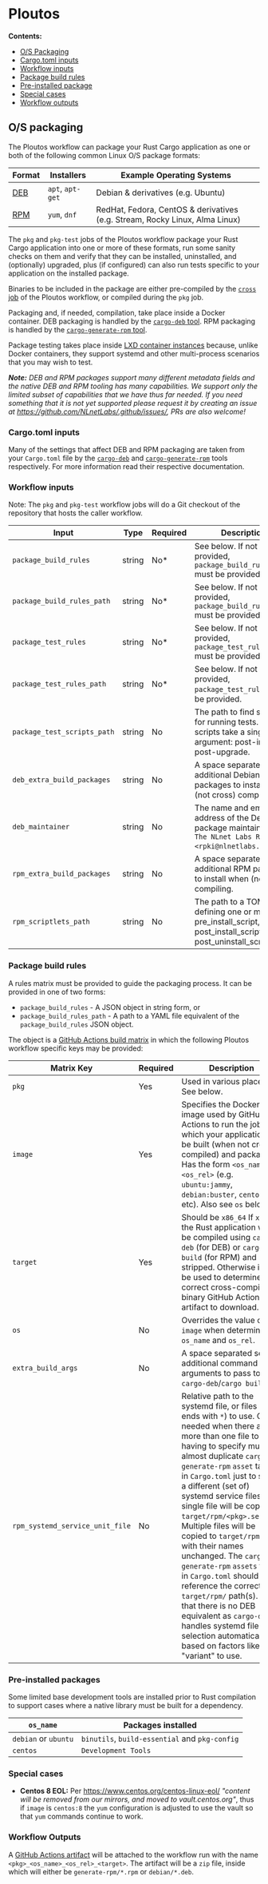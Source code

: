 # Ploutos

**Contents:**
- [O/S Packaging](#os-packaging)
- [Cargo.toml inputs](#cargotoml-inputs)
- [Workflow inputs](#workflow-inputs)
- [Package build rules](#package-build-rules)
- [Pre-installed package](#pre-installed-packages)
- [Special cases](#special-cases)
- [Workflow outputs](#workflow-outputs)

## O/S packaging

The Ploutos workflow can package your Rust Cargo application as one or both of the following common Linux O/S package formats:

| Format | Installers | Example Operating Systems |
|---|---|---|
| [DEB](https://en.wikipedia.org/wiki/Deb_(file_format)) | `apt`, `apt-get` | Debian & derivatives (e.g. Ubuntu) |
| [RPM](https://en.wikipedia.org/wiki/Rpm_(file_format)) | `yum`, `dnf` | RedHat, Fedora, CentOS & derivatives (e.g. Stream, Rocky Linux, Alma Linux) |

The `pkg` and `pkg-test` jobs of the Ploutos workflow package your Rust Cargo application into one or more of these formats, run some sanity checks on them and verify that they can be installed, uninstalled, and (optionally) upgraded, plus (if configured) can also run tests specific to your application on the installed package.

Binaries to be included in the package are either pre-compiled by the [`cross` job](./cross_compiling.md) of the Ploutos workflow, or compiled during the `pkg` job.

Packaging and, if needed, compilation, take place inside a Docker container. DEB packaging is handled by the [`cargo-deb` tool](https://crates.io/crates/cargo-deb). RPM packaging is handled by the [`cargo-generate-rpm` tool](https://github.com/cat-in-136/cargo-generate-rpm).

Package testing takes place inside [LXD container instances](https://linuxcontainers.org/lxd/docs/master/explanation/instances/) because, unlike Docker containers, they support systemd and other multi-process scenarios that you may wish to test.

_**Note:** DEB and RPM packages support many different metadata fields and the native DEB and RPM tooling has many capabilities. We support only the limited subset of capabilities that we have thus far needed. If you need something that it is not yet supported please request it by creating an issue at https://github.com/NLnetLabs/.github/issues/, PRs are also welcome!_

### Cargo.toml inputs

Many of the settings that affect DEB and RPM packaging are taken from your `Cargo.toml` file by the [`cargo-deb`](https://github.com/kornelski/cargo-deb) and [`cargo-generate-rpm`](https://github.com/cat-in-136/cargo-generate-rpm) tools respectively. For more information read their respective documentation.

### Workflow inputs

Note: The `pkg` and `pkg-test` workflow jobs will do a Git checkout of the repository that hosts the caller workflow.

| Input | Type | Required | Description |
|---|---|---|---|
| `package_build_rules` | string | No* | See below. If not provided, `package_build_rules_path` must be provided. |
| `package_build_rules_path` | string | No* | See below. If not provided, `package_build_rules` must be provided. |
| `package_test_rules` | string | No* | See below. If not provided, `package_test_rules_path` must be provided. |
| `package_test_rules_path` | string | No* | See below. If not provided, `package_test_rules` must be provided. |
| `package_test_scripts_path` | string | No | The path to find scripts for running tests. Invoked scripts take a single argument: post-install or post-upgrade. |
| `deb_extra_build_packages` | string | No | A space separated set of additional Debian packages to install when (not cross) compiling. |
| `deb_maintainer` | string | No | The name and email address of the Debian package maintainers, e.g. `The NLnet Labs RPKI Team <rpki@nlnetlabs.nl>`. |
| `rpm_extra_build_packages` | string | No | A space separated set of additional RPM packages to install when (not cross) compiling. |
| `rpm_scriptlets_path` | string | No | The path to a TOML file defining one or more of pre_install_script, post_install_script and/or post_uninstall_script. |

### Package build rules

A rules matrix must be provided to guide the packaging process. It can be provided in one of two forms:

  - `package_build_rules` - A JSON object in string form, or
  - `package_build_rules_path` - A path to a YAML file equivalent of the `package_build_rules` JSON object.

The object is a [GitHub Actions build matrix](https://docs.github.com/en/actions/using-jobs/using-a-matrix-for-your-jobs) in which the following Ploutos workflow specific keys may be provided:

| Matrix Key | Required | Description |
|---|---|---|
| `pkg` | Yes | Used in various places. See below. |
| `image` | Yes | Specifies the Docker image used by GitHub Actions to run the job in which your application will be built (when not cross-compiled) and packaged. Has the form `<os_name>:<os_rel>` (e.g. `ubuntu:jammy`, `debian:buster`, `centos:7`, etc). Also see `os` below. |
| `target` | Yes | Should be `x86_64` If `x86_64` the Rust application will be compiled using `cargo-deb` (for DEB) or `cargo build` (for RPM) and stripped. Otherwise it will be used to determine the correct cross-compiled binary GitHub Actions artifact to download. |
| `os` | No | Overrides the value of `image` when determining `os_name` and `os_rel`.
| `extra_build_args` | No | A space separated set of additional command line arguments to pass to `cargo-deb`/`cargo build`.
| `rpm_systemd_service_unit_file` | No | Relative path to the systemd file, or files (if it ends with `*`) to use. Only needed when there are more than one file to avoid having to specify multiple almost duplicate `cargo-generate-rpm` `asset` tables in `Cargo.toml` just to select a different (set of) systemd service files. A single file will be copied to `target/rpm/<pkg>.service`. Multiple files will be copied to `target/rpm/` with their names unchanged. The `cargo-generate-rpm` `assets` table in `Cargo.toml` should reference the correct `target/rpm/` path(s). Note that there is no DEB equivalent as `cargo-deb` handles systemd file selection automatically based on factors like the "variant" to use. |

### Pre-installed packages

Some limited base development tools are installed prior to Rust compilation to support cases where a native library must be built for a dependency.

| `os_name` | Packages installed |
|---|---|
| `debian` or `ubuntu` | `binutils`, `build-essential` and `pkg-config` |
| `centos` | `Development Tools` |

### Special cases

- **Centos 8 EOL:** Per https://www.centos.org/centos-linux-eol/ _"content will be removed from our mirrors, and moved to vault.centos.org"_, thus if `image` is `centos:8` the `yum` configuration is adjusted to use the vault so that `yum` commands continue to work.

### Workflow Outputs

A [GitHub Actions artifact](https://docs.github.com/en/actions/using-workflows/storing-workflow-data-as-artifacts) will be attached to the workflow run with the name `<pkg>_<os_name>_<os_rel>_<target>`. The artifact will be a `zip` file, inside which will either be `generate-rpm/*.rpm` or `debian/*.deb`.